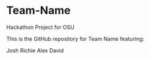 # Team-Name
Hackathon Project for OSU

This is the GitHub repository for Team Name featuring:

Josh 
Richie
Alex
David
